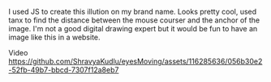 I used JS to create this illution on my brand name.
Looks pretty cool, used tanx to find the distance between the mouse courser and the anchor of the image.
I'm not a good digital drawing expert but it would be fun to have an image like this in a website.

Video
https://github.com/ShravyaKudlu/eyesMoving/assets/116285636/056b30e2-52fb-49b7-bbcd-7307f12a8eb7

